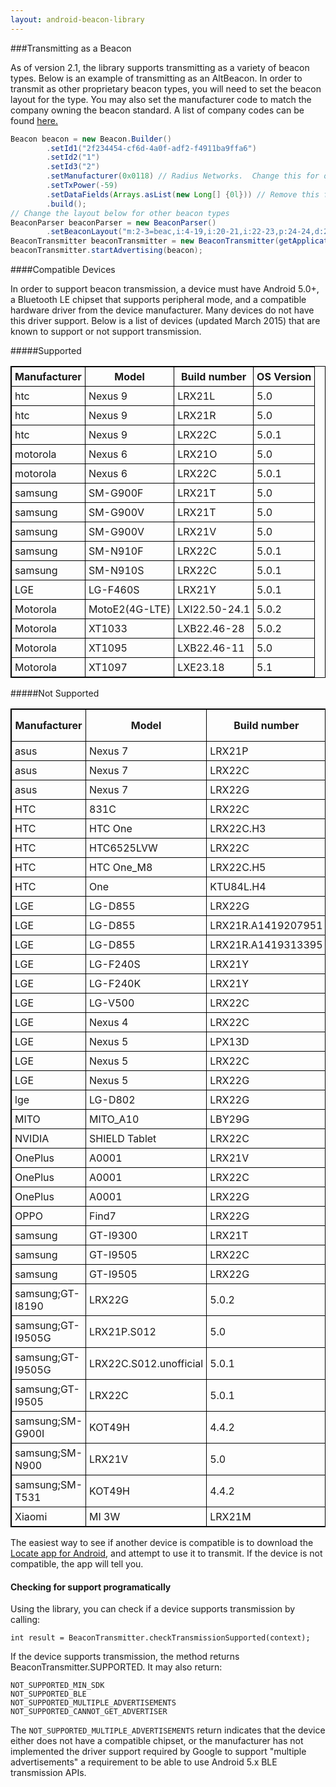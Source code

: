 ```yaml
---
layout: android-beacon-library
---
```


###Transmitting as a Beacon

As of version 2.1, the library supports transmitting as a variety of beacon types.  Below is an example of transmitting as an AltBeacon.
In order to transmit as other proprietary beacon types, you will need to set the beacon layout for the type.  You may also set the manufacturer
code to match the company owning the beacon standard.  A list of company codes can be found [here.](https://www.bluetooth.org/en-us/specification/assigned-numbers/company-identifiers)

```java
Beacon beacon = new Beacon.Builder()
       	.setId1("2f234454-cf6d-4a0f-adf2-f4911ba9ffa6")
       	.setId2("1")
       	.setId3("2")
        .setManufacturer(0x0118) // Radius Networks.  Change this for other beacon layouts
        .setTxPower(-59)
        .setDataFields(Arrays.asList(new Long[] {0l})) // Remove this for beacon layouts without d: fields
        .build();
// Change the layout below for other beacon types
BeaconParser beaconParser = new BeaconParser()
        .setBeaconLayout("m:2-3=beac,i:4-19,i:20-21,i:22-23,p:24-24,d:25-25");
BeaconTransmitter beaconTransmitter = new BeaconTransmitter(getApplicationContext(), beaconParser);	
beaconTransmitter.startAdvertising(beacon);

```

####Compatible Devices

In order to support beacon transmission, a device must have Android 5.0+, a Bluetooth LE chipset that supports peripheral mode, and
a compatible hardware driver from the device manufacturer.  Many devices do not have this driver support.  Below is a list of devices (updated March 2015) that are known to support or not support
transmission.

#####Supported

<style type="text/css">
  table.rsum {
    border-collapse: collapse;
    border: 1px solid black;
  }
  table.rsum td{
    border: 1px solid black;
    padding: 5px;
  }
  table.rsum th{
    border: 1px solid black;
    padding: 5px;
  }

</style>


<table class="rsum">
<tr><th>Manufacturer</th><th>Model</th><th>Build number</th><th>OS Version</th></tr>
<tr><td>htc</td><td>Nexus 9</td><td>LRX21L</td><td>5.0</td></tr>
<tr><td>htc</td><td>Nexus 9</td><td>LRX21R</td><td>5.0</td></tr>
<tr><td>htc</td><td>Nexus 9</td><td>LRX22C</td><td>5.0.1</td></tr>
<tr><td>motorola</td><td>Nexus 6</td><td>LRX21O</td><td>5.0</td></tr>
<tr><td>motorola</td><td>Nexus 6</td><td>LRX22C</td><td>5.0.1</td></tr>
<tr><td>samsung</td><td>SM-G900F</td><td>LRX21T</td><td>5.0</td></tr>
<tr><td>samsung</td><td>SM-G900V</td><td>LRX21T</td><td>5.0</td></tr>
<tr><td>samsung</td><td>SM-G900V</td><td>LRX21V</td><td>5.0</td></tr>
<tr><td>samsung</td><td>SM-N910F</td><td>LRX22C</td><td>5.0.1</td></tr>
<tr><td>samsung</td><td>SM-N910S</td><td>LRX22C</td><td>5.0.1</td></tr>
<tr><td>LGE</td><td>LG-F460S</td><td>LRX21Y</td><td>5.0.1</td></tr>
<tr><td>Motorola</td><td>MotoE2(4G-LTE)</td><td>LXI22.50-24.1</td><td>5.0.2</td></tr>
<tr><td>Motorola</td><td>XT1033</td><td>LXB22.46-28</td><td>5.0.2</td></tr>
<tr><td>Motorola</td><td>XT1095</td><td>LXB22.46-11</td><td>5.0</td></tr>
<tr><td>Motorola</td><td>XT1097</td><td>LXE23.18</td><td>5.1</td></tr>
</table>

#####Not Supported

<table class="rsum">
<tr><th>Manufacturer</th><th>Model</th><th>Build number</th><th>OS Version</th></tr>
<tr><td>asus</td><td>Nexus 7</td><td>LRX21P</td><td>5.0</td></tr>
<tr><td>asus</td><td>Nexus 7</td><td>LRX22C</td><td>5.0.1</td></tr>
<tr><td>asus</td><td>Nexus 7</td><td>LRX22G</td><td>5.0.2</td></tr>
<tr><td>HTC</td><td>831C</td><td>LRX22C</td><td>5.0.1</td></tr>
<tr><td>HTC</td><td>HTC One</td><td>LRX22C.H3</td><td>5.0.1</td></tr>
<tr><td>HTC</td><td>HTC6525LVW</td><td>LRX22C</td><td>5.0.1</td></tr>
<tr><td>HTC</td><td>HTC One_M8</td><td>LRX22C.H5</td><td>5.0.1</td></tr>
<tr><td>HTC</td><td>One</td><td>KTU84L.H4</td><td>5.0.1</td></tr>
<tr><td>LGE</td><td>LG-D855</td><td>LRX22G</td><td>5.0.2</td></tr>
<tr><td>LGE</td><td>LG-D855</td><td>LRX21R.A1419207951</td><td>5.0</td></tr>
<tr><td>LGE</td><td>LG-D855</td><td>LRX21R.A1419313395</td><td>5.0</td></tr>
<tr><td>LGE</td><td>LG-F240S</td><td>LRX21Y</td><td>5.0.1</td></tr>
<tr><td>LGE</td><td>LG-F240K</td><td>LRX21Y</td><td>5.0.1</td></tr>
<tr><td>LGE</td><td>LG-V500</td><td>LRX22C</td><td>5.0.1</td></tr>
<tr><td>LGE</td><td>Nexus 4</td><td>LRX22C</td><td>5.0.1</td></tr>
<tr><td>LGE</td><td>Nexus 5</td><td>LPX13D</td><td>5.0</td></tr>
<tr><td>LGE</td><td>Nexus 5</td><td>LRX22C</td><td>5.0.1</td></tr>
<tr><td>LGE</td><td>Nexus 5</td><td>LRX22G</td><td>5.0.2</td></tr>
<tr><td>lge</td><td>LG-D802</td><td>LRX22G</td><td>5.0.2</td></tr>
<tr><td>MITO</td><td>MITO_A10</td><td>LBY29G</td><td>5.1</td></tr>
<tr><td>NVIDIA</td><td>SHIELD Tablet</td><td>LRX22C</td><td>5.0.1</td></tr>
<tr><td>OnePlus</td><td>A0001</td><td>LRX21V</td><td>5.0</td></tr>
<tr><td>OnePlus</td><td>A0001</td><td>LRX22C</td><td>5.0.1</td></tr>
<tr><td>OnePlus</td><td>A0001</td><td>LRX22G</td><td>5.0.2</td></tr>
<tr><td>OPPO</td><td>Find7</td><td>LRX22G</td><td>5.0.2</td></tr>
<tr><td>samsung</td><td>GT-I9300</td><td>LRX21T</td><td>5.0</td></tr>
<tr><td>samsung</td><td>GT-I9505</td><td>LRX22C</td><td>5.0.1</td></tr>
<tr><td>samsung</td><td>GT-I9505</td><td>LRX22G</td><td>5.0.2</td></tr>
<tr><td>samsung;GT-I8190</td><td>LRX22G</td><td>5.0.2</td></tr>
<tr><td>samsung;GT-I9505G</td><td>LRX21P.S012</td><td>5.0</td></tr>
<tr><td>samsung;GT-I9505G</td><td>LRX22C.S012.unofficial</td><td>5.0.1</td></tr>
<tr><td>samsung;GT-I9505</td><td>LRX22C</td><td>5.0.1</td></tr>
<tr><td>samsung;SM-G900I</td><td>KOT49H</td><td>4.4.2</td></tr>
<tr><td>samsung;SM-N900</td><td>LRX21V</td><td>5.0</td></tr>
<tr><td>samsung;SM-T531</td><td>KOT49H</td><td>4.4.2</td></tr>
<tr><td>Xiaomi</td><td>MI 3W</td><td>LRX21M</td><td>5.0</td></tr>
</table>

The easiest way to see if another device is compatible is to download the [Locate app for Android](https://play.google.com/store/apps/details?id=com.radiusnetworks.locate), and attempt to use it to transmit.  If the device
is not compatible, the app will tell you.

#### Checking for support programatically

Using the library, you can check if a device supports transmission by calling:

```
int result = BeaconTransmitter.checkTransmissionSupported(context);
```

If the device supports transmission, the method returns BeaconTransmitter.SUPPORTED.  It may also return:

```
NOT_SUPPORTED_MIN_SDK
NOT_SUPPORTED_BLE
NOT_SUPPORTED_MULTIPLE_ADVERTISEMENTS
NOT_SUPPORTED_CANNOT_GET_ADVERTISER
```

The `NOT_SUPPORTED_MULTIPLE_ADVERTISEMENTS` return indicates that the device either does not have a compatible chipset, or the manufacturer has not
implemented the driver support required by Google to support "multiple advertisements" a requirement to be able to use Android 5.x BLE
transmission APIs.


